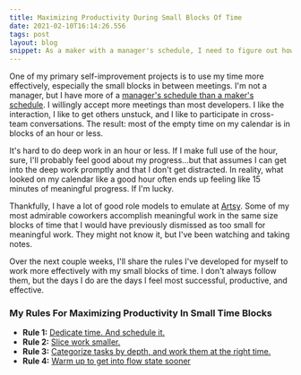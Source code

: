 ```yaml
---
title: Maximizing Productivity During Small Blocks Of Time
date: 2021-02-10T16:14:26.556
tags: post
layout: blog
snippet: As a maker with a manager's schedule, I need to figure out how to make meaningful progress in small blocks of time. I've got a few rules to help me.
---
```


One of my primary self-improvement projects is to use my time more effectively, especially the small blocks in between meetings. I'm not a manager, but I have more of a [manager's schedule than a maker's schedule](http://www.paulgraham.com/makersschedule.html). I willingly accept more meetings than most developers. I like the interaction, I like to get others unstuck, and I like to participate in cross-team conversations. The result: most of the empty time on my calendar is in blocks of an hour or less.

It's hard to do deep work in an hour or less. If I make full use of the hour, sure, I'll probably feel good about my progress...but that assumes I can get into the deep work promptly and that I don't get distracted. In reality, what looked on my calendar like a good hour often ends up feeling like 15 minutes of meaningful progress. If I'm lucky. 

Thankfully, I have a lot of good role models to emulate at [Artsy](https://twitter.com/artsyopensource). Some of my most admirable coworkers accomplish meaningful work in the same size blocks of time that I would have previously dismissed as too small for meaningful work. They might not know it, but I've been watching and taking notes.

Over the next couple weeks, I'll share the rules I've developed for myself to work more effectively with my small blocks of time. I don't always follow them, but the days I do are the days I feel most successful, productive, and effective.

### My Rules For Maximizing Productivity In Small Time Blocks

- **Rule 1:** [Dedicate time. And schedule it.](../dedicate-time-and-schedule-it)
- **Rule 2:** [Slice work smaller.](../slice-work-smaller)
- **Rule 3:** [Categorize tasks by depth, and work them at the right time.](../categorize-by-depth/)
- **Rule 4:** [Warm up to get into flow state sooner](../warm-up-for-deep-work/)

